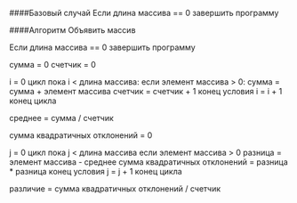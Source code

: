 ####Базовый случай
Если длина массива == 0
 завершить программу

####Алгоритм 
Объявить массив

Если длина массива == 0
 завершить программу

сумма = 0
счетчик = 0

i = 0
цикл пока i < длина массива:
 если элемент массива > 0:
  сумма = сумма + элемент массива
  счетчик = счетчик + 1
 конец условия
 i = i + 1
конец цикла

среднее = сумма / счетчик

сумма квадратичных отклонений = 0

j = 0
цикл пока j < длина массива
 если элемент массива > 0
  разница = элемент массива - среднее
  сумма квадратичных отклонений = разница * разница
 конец условия
 j = j + 1
конец цикла

различие = сумма квадратичных отклонений / счетчик
